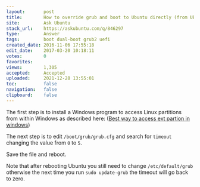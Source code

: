 ```yaml
---
layout:       post
title:        How to override grub and boot to Ubuntu directly (from UEFI or windows)?
site:         Ask Ubuntu
stack_url:    https://askubuntu.com/q/846297
type:         Answer
tags:         boot dual-boot grub2 uefi
created_date: 2016-11-06 17:55:18
edit_date:    2017-03-20 10:18:11
votes:        0
favorites:    
views:        1,305
accepted:     Accepted
uploaded:     2021-12-28 13:55:01
toc:          false
navigation:   false
clipboard:    false
---
```


The first step is to install a Windows program to access Linux partitions from within Windows as described here: ([Best way to access ext partion in windows][1])

The next step is to edit `/boot/grub/grub.cfg` and search for `timeout` changing the value from `0` to `5`.

Save the file and reboot.

Note that after rebooting Ubuntu you still need to change `/etc/default/grub` otherwise the next time you run `sudo update-grub` the timeout will go back to zero.

  [1]: https://superuser.com/questions/717642/best-way-to-access-ext-partion-in-windows
